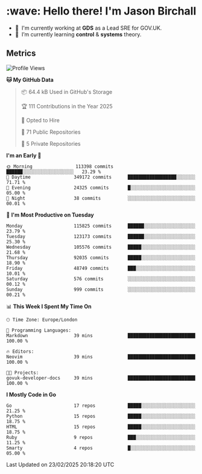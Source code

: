 <h1 align="left" id="jason-title">:wave: Hello there! I'm Jason Birchall</h1>

- :office: &nbsp;I'm currently working at **GDS** as a Lead SRE for GOV.UK.
- :seedling: &nbsp;I’m currently learning **control** & **systems** theory.

<h2>Metrics</h2>

<!--START_SECTION:waka-->
![Profile Views](http://img.shields.io/badge/Profile%20Views-1-blue)

**🐱 My GitHub Data** 

> 📦 64.4 kB Used in GitHub's Storage 
 > 
> 🏆 111 Contributions in the Year 2025
 > 
> 💼 Opted to Hire
 > 
> 📜 71 Public Repositories 
 > 
> 🔑 5 Private Repositories 
 > 
**I'm an Early 🐤** 

```text
🌞 Morning                113398 commits      ██████░░░░░░░░░░░░░░░░░░░   23.29 % 
🌆 Daytime                349172 commits      ██████████████████░░░░░░░   71.71 % 
🌃 Evening                24325 commits       █░░░░░░░░░░░░░░░░░░░░░░░░   05.00 % 
🌙 Night                  38 commits          ░░░░░░░░░░░░░░░░░░░░░░░░░   00.01 % 
```
📅 **I'm Most Productive on Tuesday** 

```text
Monday                   115825 commits      ██████░░░░░░░░░░░░░░░░░░░   23.79 % 
Tuesday                  123173 commits      ██████░░░░░░░░░░░░░░░░░░░   25.30 % 
Wednesday                105576 commits      █████░░░░░░░░░░░░░░░░░░░░   21.68 % 
Thursday                 92035 commits       █████░░░░░░░░░░░░░░░░░░░░   18.90 % 
Friday                   48749 commits       ███░░░░░░░░░░░░░░░░░░░░░░   10.01 % 
Saturday                 576 commits         ░░░░░░░░░░░░░░░░░░░░░░░░░   00.12 % 
Sunday                   999 commits         ░░░░░░░░░░░░░░░░░░░░░░░░░   00.21 % 
```


📊 **This Week I Spent My Time On** 

```text
🕑︎ Time Zone: Europe/London

💬 Programming Languages: 
Markdown                 39 mins             █████████████████████████   100.00 % 

🔥 Editors: 
Neovim                   39 mins             █████████████████████████   100.00 % 

🐱‍💻 Projects: 
govuk-developer-docs     39 mins             █████████████████████████   100.00 % 
```

**I Mostly Code in Go** 

```text
Go                       17 repos            █████░░░░░░░░░░░░░░░░░░░░   21.25 % 
Python                   15 repos            █████░░░░░░░░░░░░░░░░░░░░   18.75 % 
HTML                     15 repos            █████░░░░░░░░░░░░░░░░░░░░   18.75 % 
Ruby                     9 repos             ███░░░░░░░░░░░░░░░░░░░░░░   11.25 % 
Smarty                   4 repos             █░░░░░░░░░░░░░░░░░░░░░░░░   05.00 % 
```




 Last Updated on 23/02/2025 20:18:20 UTC
<!--END_SECTION:waka-->

<!-- links -->

[issues page]: https://github.com/jasonBirchall/jasonBirchall/issues "jasonBirchall/issues"
